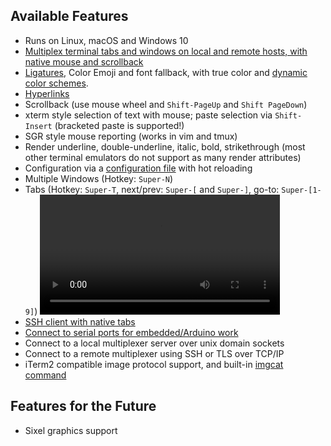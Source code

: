 ## Available Features

* Runs on Linux, macOS and Windows 10
* [Multiplex terminal tabs and windows on local and remote hosts, with native mouse and scrollback](multiplexing.html)
* <a href="https://github.com/tonsky/FiraCode#fira-code-monospaced-font-with-programming-ligatures">Ligatures</a>, Color Emoji and font fallback, with true color and [dynamic color schemes](configuration.html#colors).
* <a href="https://gist.github.com/egmontkob/eb114294efbcd5adb1944c9f3cb5feda">Hyperlinks</a>
* Scrollback (use mouse wheel and `Shift-PageUp` and `Shift PageDown`)
* xterm style selection of text with mouse; paste selection via `Shift-Insert` (bracketed paste is supported!)
* SGR style mouse reporting (works in vim and tmux)
* Render underline, double-underline, italic, bold, strikethrough (most other terminal emulators do not support as many render attributes)
* Configuration via a <a href="configuration.html">configuration file</a> with hot reloading
* Multiple Windows (Hotkey: `Super-N`)
* Tabs (Hotkey: `Super-T`, next/prev: `Super-[` and `Super-]`, go-to: `Super-[1-9]`)
  <video width="80%" controls src="screenshots/wezterm-tabs.mp4" loop></video>
* [SSH client with native tabs](ssh.html)
* [Connect to serial ports for embedded/Arduino work](serial.html)
* Connect to a local multiplexer server over unix domain sockets
* Connect to a remote multiplexer using SSH or TLS over TCP/IP
* iTerm2 compatible image protocol support, and built-in [imgcat command](imgcat.html)

## Features for the Future

* Sixel graphics support
